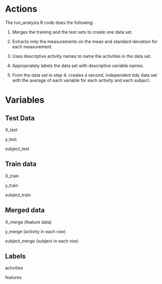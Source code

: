 # Actions

The run_analysis.R code does the following:

1. Merges the training and the test sets to create one data set.

2. Extracts only the measurements on the mean and standard deviation for each measurement.

3. Uses descriptive activity names to name the activities in the data set.

4. Appropriately labels the data set with descriptive variable names.

5. From the data set in step 4, creates a second, independent tidy data set with the average of each variable for each activity and each subject.


# Variables

## Test Data
X_test

y_test 

subject_test

## Train data
X_train

y_train

subject_train

## Merged data
X_merge (feature data)

y_merge (activity in each row)

subject_merge (subject in each row)

## Labels
activities

features
